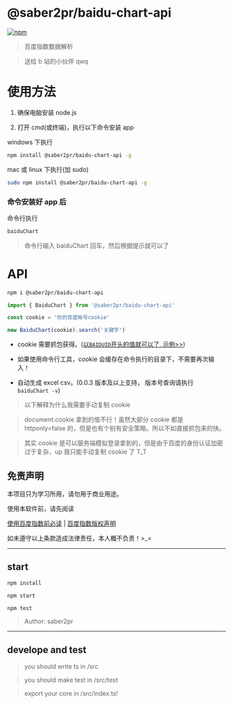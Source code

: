 # @saber2pr/baidu-chart-api

[![npm](https://img.shields.io/npm/v/@saber2pr/baidu-chart-api.svg?color=%23f253d4)](https://www.npmjs.com/package/@saber2pr/baidu-chart-api)

> 百度指数数据解析

> 送给 b 站的小伙伴 qwq

# 使用方法

1. 确保电脑安装 node.js

2. 打开 cmd(或终端)，执行以下命令安装 app

windows 下执行

```bash
npm install @saber2pr/baidu-chart-api -g
```

mac 或 linux 下执行(加 sudo)

```bash
sudo npm install @saber2pr/baidu-chart-api -g
```

### 命令安装好 app 后

命令行执行

```bash
baiduChart
```

> 命令行输入 baiduChart 回车，然后根据提示就可以了

# API

```bash
npm i @saber2pr/baidu-chart-api
```

```ts
import { BaiduChart } from '@saber2pr/baidu-chart-api'

const cookie = '你的百度帐号cookie'

new BaiduChart(cookie).search('关键字')
```

- cookie 需要抓包获得。([以`BAIDUID`开头的值就可以了, 示例>>](https://github.com/Saber2pr/baidu-chart-api/blob/master/src/test/test.ts#L10))

- 如果使用命令行工具，cookie 会缓存在命令执行的目录下，不需要再次输入！

- 自动生成 excel csv。(0.0.3 版本及以上支持， 版本号查询请执行 `baiduChart -v`)

> 以下解释为什么我需要手动复制 cookie

> document.cookie 拿到的值不行！虽然大部分 cookie 都是 httponly=false 的，但是也有个别有安全策略。所以不如直接抓包来的快。

> 其实 cookie 是可以服务端模拟登录拿到的，但是由于百度的身份认证加密过于复杂，up 我只能手动复制 cookie 了 T_T

## 免责声明

本项目只为学习所用，请勿用于商业用途。

使用本软件前，请先阅读

[使用百度指数前必读](http://index.baidu.com/Helper/?tpl=help&word=#duty) |
[百度指数版权声明](http://index.baidu.com/Helper/?tpl=help&word=#copyright)

如未遵守以上条款造成法律责任，本人概不负责！>\_<

---

## start

```bash
npm install
```

```bash
npm start

npm test

```

> Author: saber2pr

---

## develope and test

> you should write ts in /src

> you should make test in /src/test

> export your core in /src/index.ts!
